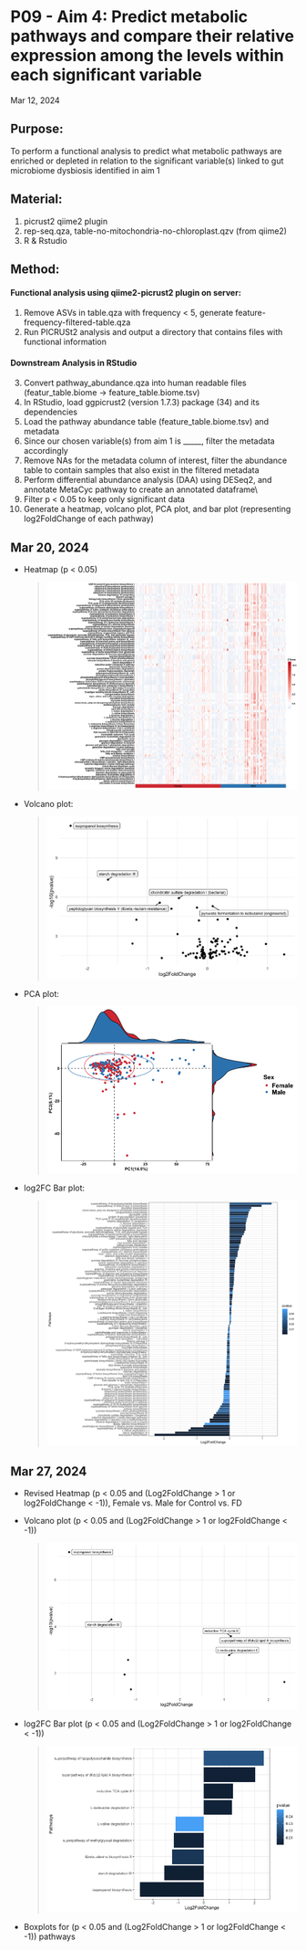 # P09 - Aim 4: Predict metabolic pathways and compare their relative expression among the levels within each significant variable

 Mar 12, 2024

## Purpose:
To perform a functional analysis to predict what metabolic pathways are enriched or depleted in relation to the significant variable(s) linked to gut microbiome dysbiosis identified in aim 1

## Material: 
1. picrust2 qiime2 plugin
2. rep-seq.qza, table-no-mitochondria-no-chloroplast.qzv (from qiime2)
3. R & Rstudio

## Method:

#### Functional analysis using qiime2-picrust2 plugin on server:

1. Remove ASVs in table.qza with frequency < 5, generate feature-frequency-filtered-table.qza 
2. Run PICRUSt2 analysis and output a directory that contains files with functional information

#### Downstream Analysis in RStudio

3. Convert pathway_abundance.qza into human readable files (featur_table.biome -> feature_table.biome.tsv)
4. In RStudio, load ggpicrust2 (version 1.7.3) package (34) and its dependencies
5. Load the pathway abundance table (feature_table.biome.tsv) and metadata
6. Since our chosen variable(s) from aim 1 is _____, filter the metadata accordingly
7. Remove NAs for the metadata column of interest, filter the abundance table to contain samples that also exist in the filtered metadata
8. Perform differential abundance analysis (DAA) using DESeq2, and annotate MetaCyc pathway to create an annotated dataframe\
9. Filter p < 0.05 to keep only significant data
10. Generate a heatmap, volcano plot, PCA plot, and bar plot (representing log2FoldChange of each pathway)

## Mar 20, 2024

* Heatmap (p < 0.05)
   > <img src="/R_Project/Aim4/pathway_heatmap.png"> 

* Volcano plot:
   > <img src="/R_Project/Aim4/volcano.png"> 
   
* PCA plot:
   > <img src="/R_Project/Aim4/pathay_pca.png"> 

* log2FC Bar plot:
   > <img src="/R_Project/Aim4/log2_bar.png"> 

## Mar 27, 2024

* Revised Heatmap (p < 0.05 and (Log2FoldChange > 1 or log2FoldChange < -1)), Female vs. Male for Control vs. FD

* Volcano plot (p < 0.05 and (Log2FoldChange > 1 or log2FoldChange < -1))
   > <img src="/R_Project/Aim4/FD_volcano.png"> 
* log2FC Bar plot (p < 0.05 and (Log2FoldChange > 1 or log2FoldChange < -1))
   > <img src="/R_Project/Aim4/FD_bar.png"> 
* Boxplots for (p < 0.05 and (Log2FoldChange > 1 or log2FoldChange < -1)) pathways

